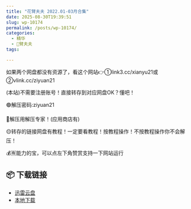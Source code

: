 ```yaml
---
title: "花臂夫夫 2022.01-03月合集"
date: 2025-08-30T19:39:51
slug: wp-10174
permalink: /posts/wp-10174/
categories:
  - 精华
  - 🌸臂夫夫
tags:

---
```


如果两个网盘都没有资源了，看这个网站👉①link3.cc/xianyu21或②vlink.cc/ziyuan21

(本站)不需要注册账号！直接转存到对应网盘OK？懂吧！

🟢解压密码:ziyuan21

🔵解压用解压专家！(应用商店有)

🟡转存的链接网盘有教程！一定要看教程！按教程操作！不按教程操作你不会解压！

💰🈶能力的宝，可以点左下角赞赏支持一下网站运行

## 📦 下载链接
- [迅雷云盘](https://blziyuan21.com/pay-download/10174?key=d697c05ecb&down_id=0)
- [本地下载](https://blziyuan21.com/pay-download/10174?key=d697c05ecb&down_id=1)

